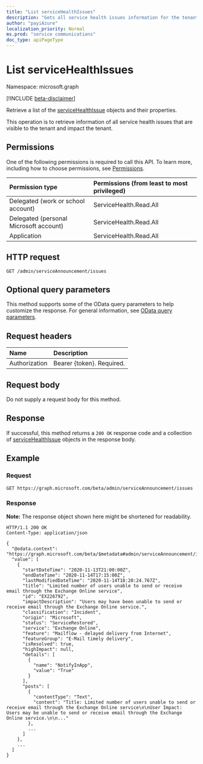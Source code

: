 ```yaml
---
title: "List serviceHealthIssues"
description: "Gets all service health issues information for the tenant. The operation returns a list of the [serviceHealthIssue](../resources/servicehealthissue.md) objects and their properties."
author: "payiAzure"
localization_priority: Normal
ms.prod: "service communications"
doc_type: apiPageType
---
```


# List serviceHealthIssues
Namespace: microsoft.graph

[!INCLUDE [beta-disclaimer](../../includes/beta-disclaimer.md)]

Retrieve a list of the [serviceHealthIssue](../resources/servicehealthissue.md) objects and their properties.

This operation is to retrieve information of all service health issues that are visible to the tenant and impact the tenant.

## Permissions
One of the following permissions is required to call this API. To learn more, including how to choose permissions, see [Permissions](/graph/permissions-reference).

|Permission type|Permissions (from least to most privileged)|
|:---|:---|
|Delegated (work or school account)|ServiceHealth.Read.All|
|Delegated (personal Microsoft account)|ServiceHealth.Read.All|
|Application|ServiceHealth.Read.All|

## HTTP request

<!-- {
  "blockType": "ignored"
}
-->
``` http
GET /admin/serviceAnnouncement/issues
```

## Optional query parameters
This method supports some of the OData query parameters to help customize the response. For general information, see [OData query parameters](/graph/query-parameters).

## Request headers
|Name|Description|
|:---|:---|
|Authorization|Bearer {token}. Required.|

## Request body
Do not supply a request body for this method.

## Response

If successful, this method returns a `200 OK` response code and a collection of [serviceHealthIssue](../resources/servicehealthissue.md) objects in the response body.

## Example

### Request
<!-- {
  "blockType": "request",
  "name": "list_servicehealthissue"
}
-->
``` http
GET https://graph.microsoft.com/beta/admin/serviceAnnouncement/issues
```


### Response
**Note:** The response object shown here might be shortened for readability.
<!-- {
  "blockType": "response",
  "truncated": true,
  "@odata.type": "Collection(microsoft.graph.serviceHealthIssue)"
}
-->
``` http
HTTP/1.1 200 OK
Content-Type: application/json

{
  "@odata.context": "https://graph.microsoft.com/beta/$metadata#admin/serviceAnnouncement/issues",
  "value": [
    {
      "startDateTime": "2020-11-13T21:00:00Z",
      "endDateTime": "2020-11-14T17:15:00Z",
      "lastModifiedDateTime": "2020-11-14T18:20:24.767Z",
      "title": "Limited number of users unable to send or receive email through the Exchange Online service",
      "id": "EX226792",
      "impactDescription": "Users may have been unable to send or receive email through the Exchange Online service.",
      "classification": "Incident",
      "origin": "Microsoft",
      "status": "ServiceRestored",
      "service": "Exchange Online",
      "feature": "Mailflow - delayed delivery from Internet",
      "featureGroup": "E-Mail timely delivery",
      "isResolved": true,
      "highImpact": null,
      "details": [
        {
          "name": "NotifyInApp",
          "value": "True"
        }
      ],
      "posts": [
        {
          "contentType": "Text",
          "content": "Title: Limited number of users unable to send or receive email through the Exchange Online service\n\nUser Impact: Users may be unable to send or receive email through the Exchange Online service.\n\n..."
        },
        ...
      ]
    },
    ...
  ]
}
```


